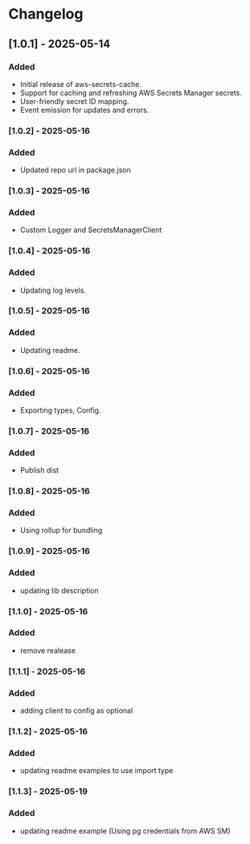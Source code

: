 # Changelog

## [1.0.1] - 2025-05-14

### Added
- Initial release of aws-secrets-cache.
- Support for caching and refreshing AWS Secrets Manager secrets.
- User-friendly secret ID mapping.
- Event emission for updates and errors.

### [1.0.2] - 2025-05-16

### Added
- Updated repo url in package.json

### [1.0.3] - 2025-05-16

### Added
- Custom Logger and SecretsManagerClient

### [1.0.4] - 2025-05-16

### Added
- Updating log levels.

### [1.0.5] - 2025-05-16

### Added
- Updating readme.

### [1.0.6] - 2025-05-16

### Added
- Exporting types, Config.

### [1.0.7] - 2025-05-16

### Added
- Publish dist

### [1.0.8] - 2025-05-16

### Added
- Using rollup for bundling

### [1.0.9] - 2025-05-16

### Added
- updating lib description

### [1.1.0] - 2025-05-16

### Added
- remove realease

### [1.1.1] - 2025-05-16

### Added
- adding client to config as optional

### [1.1.2] - 2025-05-16

### Added
- updating readme examples to use import type

### [1.1.3] - 2025-05-19

### Added
- updating readme example (Using pg credentials from AWS SM)